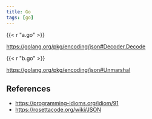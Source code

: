 ```yaml
---
title: Go
tags: [go]
---
```


{{< r "a.go" >}}

<https://golang.org/pkg/encoding/json#Decoder.Decode>

{{< r "b.go" >}}

<https://golang.org/pkg/encoding/json#Unmarshal>

## References

- <https://programming-idioms.org/idiom/91>
- <https://rosettacode.org/wiki/JSON>
